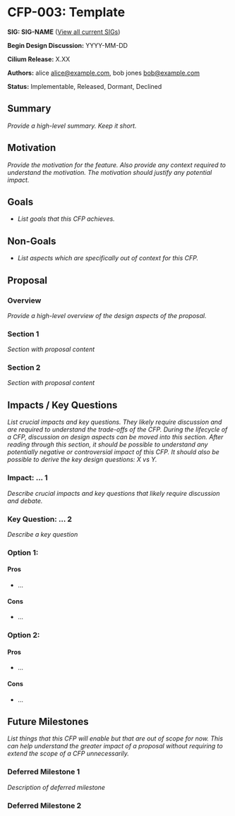 # CFP-003: Template

**SIG: SIG-NAME** ([View all current SIGs](https://docs.cilium.io/en/stable/community/community/#all-sigs))

**Begin Design Discussion:** YYYY-MM-DD

**Cilium Release:** X.XX

**Authors:** alice <alice@example.com>, bob jones <bob@example.com>

**Status:** Implementable, Released, Dormant, Declined

## Summary

_Provide a high-level summary. Keep it short._

## Motivation

_Provide the motivation for the feature. Also provide any context required to understand the motivation. The motivation should justify any potential impact._

## Goals

* _List goals that this CFP achieves._

## Non-Goals

* _List aspects which are specifically out of context for this CFP._

## Proposal

### Overview

_Provide a high-level overview of the design aspects of the proposal._

### Section 1

_Section with proposal content_

### Section 2

_Section with proposal content_


## Impacts / Key Questions

_List crucial impacts and key questions. They likely require discussion and are required to understand the trade-offs of the CFP. During the lifecycle of a CFP, discussion on design aspects can be moved into this section. After reading through this section, it should be possible to understand any potentially negative or controversial impact of this CFP. It should also be possible to derive the key design questions: X vs Y._

### Impact: ... 1

_Describe crucial impacts and key questions that likely require discussion and debate._

### Key Question: ... 2

_Describe a key question_

### Option 1:

#### Pros

* ...

#### Cons

* ...

### Option 2:

#### Pros

* ...

#### Cons

* ...

## Future Milestones

_List things that this CFP will enable but that are out of scope for now. This can help understand the greater impact of a proposal without requiring to extend the scope of a CFP unnecessarily._

### Deferred Milestone 1

_Description of deferred milestone_

### Deferred Milestone 2
